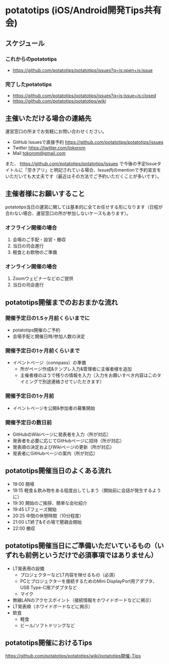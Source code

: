 # potatotips (iOS/Android開発Tips共有会) 

## スケジュール

### これからのpotatotips

- https://github.com/potatotips/potatotips/issues?q=is:open+is:issue

### 完了したpotatotips

- https://github.com/potatotips/potatotips/issues?q=is:issue+is:closed
- https://github.com/potatotips/potatotips/wiki

## 主催いただける場合の連絡先

運営窓口の所までお気軽にお問い合わせください。

- GitHub Issuesで直接予約 https://github.com/potatotips/potatotips/issues
- Twitter https://twitter.com/tokorom
- Mail tokorom@gmail.com

また、 https://github.com/potatotips/potatotips/issues で今後の予定Issueタイトルに「空きアリ」と明記されている場合、Issue内のmentionで予約宣言をいただいても大丈夫です（最近はその方法でご予約いただくことが多いです）。

## 主催者様にお願いすること

potatotips当日の運営に関しては基本的に全てお任せする形になります（日程が合わない場合、運営窓口の所が参加しないケースもあります）。

### オフライン開催の場合

1. 会場のご手配・設営・撤収
2. 当日の司会進行
3. 軽食とお飲物のご準備

### オンライン開催の場合

1. Zoomウェビナーなどのご提供
2. 当日の司会進行

## potatotips開催までのおおまかな流れ

### 開催予定日の1.5ヶ月前くらいまでに

- potatotips開催のご予約
- 会場手配と開催日時/参加人数の決定

### 開催予定日の1ヶ月前くらいまで

- イベントページ（connpass）の準備
    - 所がページ作成&テンプレ入力&管理者に主催者様を追加
    - 主催者様のほうで残りの情報を入力（入力をお願いすべき内容はこのタイミングで別途連絡させていただきます）

### 開催予定日の1ヶ月前

- イベントページを公開&参加者の募集開始

### 開催予定日の数日前

- GitHubのWikiページに発表者を入力（所が対応）
- 発表者を必要に応じてGitHubページに招待（所が対応）
- 発表順の決定およびWikiページの更新（所が対応）
- 発表者にGitHubページの案内（所が対応）

## potatotips開催当日のよくある流れ

- 19:00 開場
- 19:15 軽食＆飲み物をある程度出してしまう（開始前に会話が発生するように）
- 19:30 開始のご挨拶、簡単な会社紹介
- 19:45 LTフェーズ開始
- 20:25 中間の休憩時間（10分程度）
- 21:00 LT終了&その場で懇親会開始
- 22:00 撤収

## potatotips開催当日にご準備いただいているもの（いずれも前例というだけで必須事項ではありません）

- LT発表用の設備
    - プロジェクターなどLT内容を映せるもの（必須）
    - PCとプロジェクターを接続するためのMini DisplayPort用アダプタ、USB Type-C用アダプタなど
    - マイク
- 無線LANのアクセスポイント（接続情報をホワイドボードなどに掲示）
- LT発表順（ホワイドボードなどに掲示）
- 飲食
    - 軽食
    - ビール/ソフトドリングなど

## potatotips開催におけるTips

https://github.com/potatotips/potatotips/wiki/potatotips開催-Tips

